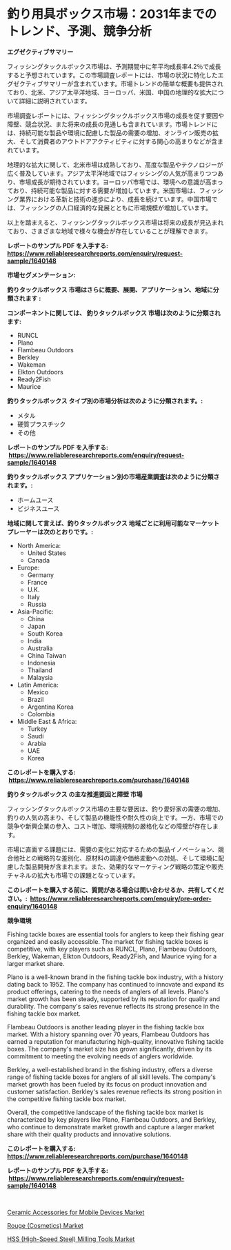 <p><h1>釣り用具ボックス市場：2031年までのトレンド、予測、競争分析</h1></p><p><strong>エグゼクティブサマリー</strong></p>
<p><p>フィッシングタックルボックス市場は、予測期間中に年平均成長率4.2％で成長すると予想されています。この市場調査レポートには、市場の状況に特化したエグゼクティブサマリーが含まれています。市場トレンドの簡単な概要も提供されており、北米、アジア太平洋地域、ヨーロッパ、米国、中国の地理的な拡大について詳細に説明されています。</p><p>市場調査レポートには、フィッシングタックルボックス市場の成長を促す要因や障壁、競合状況、また将来の成長の見通しも含まれています。市場トレンドには、持続可能な製品や環境に配慮した製品の需要の増加、オンライン販売の拡大、そして消費者のアウトドアアクティビティに対する関心の高まりなどが含まれています。</p><p>地理的な拡大に関して、北米市場は成熟しており、高度な製品やテクノロジーが広く普及しています。アジア太平洋地域ではフィッシングの人気が高まりつつあり、市場成長が期待されています。ヨーロッパ市場では、環境への意識が高まっており、持続可能な製品に対する需要が増加しています。米国市場は、フィッシング業界における革新と技術の進歩により、成長を続けています。中国市場では、フィッシングの人口経済的な発展とともに市場規模が増加しています。</p><p>以上を踏まえると、フィッシングタックルボックス市場は将来の成長が見込まれており、さまざまな地域で様々な機会が存在していることが理解できます。</p></p>
<p><strong>レポートのサンプル PDF を入手する: <a href="https://www.reliableresearchreports.com/enquiry/request-sample/1640148">https://www.reliableresearchreports.com/enquiry/request-sample/1640148</a></strong></p>
<p><strong>市場セグメンテーション:</strong></p>
<p><strong> 釣りタックルボックス 市場はさらに概要、展開、アプリケーション、地域に分類されます :</strong></p>
<p><strong>コンポーネントに関しては、 釣りタックルボックス 市場は次のように分類されます: &nbsp;</strong></p>
<p><ul><li>RUNCL</li><li>Plano</li><li>Flambeau Outdoors</li><li>Berkley</li><li>Wakeman</li><li>Elkton Outdoors</li><li>Ready2Fish</li><li>Maurice</li></ul></p>
<p><strong> 釣りタックルボックス タイプ別の市場分析は次のように分類されます。:</strong></p>
<p><ul><li>メタル</li><li>硬質プラスチック</li><li>その他</li></ul></p>
<p><strong>レポートのサンプル PDF を入手する: &nbsp;<a href="https://www.reliableresearchreports.com/enquiry/request-sample/1640148">https://www.reliableresearchreports.com/enquiry/request-sample/1640148</a></strong></p>
<p><strong> 釣りタックルボックス アプリケーション別の市場産業調査は次のように分類されます。:</strong></p>
<p><ul><li>ホームユース</li><li>ビジネスユース</li></ul></p>
<p><strong>地域に関して言えば、釣りタックルボックス 地域ごとに利用可能なマーケットプレーヤーは次のとおりです。:</strong></p>
<p><ul>
    <li>
        North America:
        <ul>
            <li>United States</li>
            <li>Canada</li>
        </ul>
    </li>
    <li>
        Europe:
        <ul>
            <li>Germany</li>
            <li>France</li>
            <li>U.K.</li>
            <li>Italy</li>
            <li>Russia</li>
        </ul>
    </li>
    <li>
        Asia-Pacific:
        <ul>
            <li>China</li>
            <li>Japan</li>
            <li>South Korea</li>
            <li>India</li>
            <li>Australia</li>
            <li>China Taiwan</li>
            <li>Indonesia</li>
            <li>Thailand</li>
            <li>Malaysia</li>
        </ul>
    </li>
    <li>
        Latin America:
        <ul>
            <li>Mexico</li>
            <li>Brazil</li>
            <li>Argentina Korea</li>
            <li>Colombia</li>
        </ul>
    </li>
    <li>
        Middle East & Africa:
        <ul>
            <li>Turkey</li>
            <li>Saudi</li>
            <li>Arabia</li>
            <li>UAE</li>
            <li>Korea</li>
        </ul>
    </li>
    </ul></p>
<p><strong>このレポートを購入する: &nbsp;<a href="https://www.reliableresearchreports.com/purchase/1640148">https://www.reliableresearchreports.com/purchase/1640148</a></strong></p>
<p><strong>釣りタックルボックス の主な推進要因と障壁 市場</strong></p>
<p><p>フィッシングタックルボックス市場の主要な要因は、釣り愛好家の需要の増加、釣りの人気の高まり、そして製品の機能性や耐久性の向上です。一方、市場での競争や新興企業の参入、コスト増加、環境規制の厳格化などの障壁が存在します。</p><p>市場に直面する課題には、需要の変化に対応するための製品イノベーション、競合他社との戦略的な差別化、原材料の調達や価格変動への対処、そして環境に配慮した製品開発が含まれます。また、効果的なマーケティング戦略の策定や販売チャネルの拡大も市場での課題となっています。</p></p>
<p><strong>このレポートを購入する前に、質問がある場合は問い合わせるか、共有してください。:&nbsp; <a href="https://www.reliableresearchreports.com/enquiry/pre-order-enquiry/1640148">https://www.reliableresearchreports.com/enquiry/pre-order-enquiry/1640148</a></strong></p>
<p><strong>競争環境</strong></p>
<p><p>Fishing tackle boxes are essential tools for anglers to keep their fishing gear organized and easily accessible. The market for fishing tackle boxes is competitive, with key players such as RUNCL, Plano, Flambeau Outdoors, Berkley, Wakeman, Elkton Outdoors, Ready2Fish, and Maurice vying for a larger market share.</p><p>Plano is a well-known brand in the fishing tackle box industry, with a history dating back to 1952. The company has continued to innovate and expand its product offerings, catering to the needs of anglers of all levels. Plano's market growth has been steady, supported by its reputation for quality and durability. The company's sales revenue reflects its strong presence in the fishing tackle box market.</p><p>Flambeau Outdoors is another leading player in the fishing tackle box market. With a history spanning over 70 years, Flambeau Outdoors has earned a reputation for manufacturing high-quality, innovative fishing tackle boxes. The company's market size has grown significantly, driven by its commitment to meeting the evolving needs of anglers worldwide.</p><p>Berkley, a well-established brand in the fishing industry, offers a diverse range of fishing tackle boxes for anglers of all skill levels. The company's market growth has been fueled by its focus on product innovation and customer satisfaction. Berkley's sales revenue reflects its strong position in the competitive fishing tackle box market.</p><p>Overall, the competitive landscape of the fishing tackle box market is characterized by key players like Plano, Flambeau Outdoors, and Berkley, who continue to demonstrate market growth and capture a larger market share with their quality products and innovative solutions.</p></p>
<p><strong>このレポートを購入する: &nbsp; <a href="https://www.reliableresearchreports.com/purchase/1640148">https://www.reliableresearchreports.com/purchase/1640148</a></strong></p>
<p><strong>レポートのサンプル PDF を入手する: &nbsp;<a href="https://www.reliableresearchreports.com/enquiry/request-sample/1640148">https://www.reliableresearchreports.com/enquiry/request-sample/1640148</a></strong><strong></strong></p>
<p>&nbsp;</p>
<p><p><a href="https://github.com/jaidynmorantestelletmjzya/Market-Research-Report-List-2/blob/main/ceramic-accessories-for-mobile-devices-market.md">Ceramic Accessories for Mobile Devices Market</a></p><p><a href="https://github.com/juniordelafrance/Market-Research-Report-List-2/blob/main/rouge-cosmetics-market.md">Rouge (Cosmetics) Market</a></p><p><a href="https://github.com/rahu1506/Market-Research-Report-List-3/blob/main/hss-high-speed-steel-milling-tools-market.md">HSS (High-Speed Steel) Milling Tools Market</a></p></p>